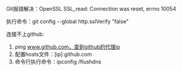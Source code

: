 Git报错解决：OpenSSL SSL_read: Connection was reset, errno 10054 

执行命令：git config --global http.sslVerify "false"



连接不上github:

1. ping www.github.com，查到github的代理ip
2. 配置hosts文件：[ip] github.com
3. 命令行执行命令：ipconfig /flushdns